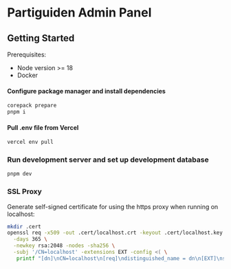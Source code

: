 # Partiguiden Admin Panel

## Getting Started

Prerequisites:

- Node version >= 18
- Docker

#### Configure package manager and install dependencies

```bash
corepack prepare
pnpm i
```

#### Pull .env file from Vercel

```bash
vercel env pull
```

### Run development server and set up development database

```bash
pnpm dev
```

### SSL Proxy

Generate self-signed certificate for using the https proxy when running on localhost:

```bash
mkdir .cert
openssl req -x509 -out .cert/localhost.crt -keyout .cert/localhost.key \
  -days 365 \
  -newkey rsa:2048 -nodes -sha256 \
  -subj '/CN=localhost' -extensions EXT -config <( \
   printf "[dn]\nCN=localhost\n[req]\ndistinguished_name = dn\n[EXT]\nsubjectAltName=DNS:localhost\nkeyUsage=digitalSignature\nextendedKeyUsage=serverAuth")
```
